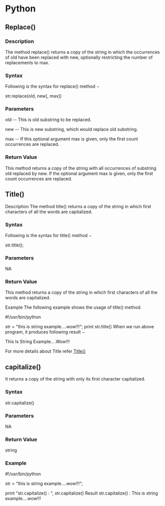# Python
## Replace()
### Description
The method replace() returns a copy of the string in which the occurrences of old have been replaced with new, optionally restricting the number of replacements to max.

### Syntax
Following is the syntax for replace() method −

str.replace(old, new[, max])
### Parameters
old -- This is old substring to be replaced.

new -- This is new substring, which would replace old substring.

max -- If this optional argument max is given, only the first count occurrences are replaced.

### Return Value
This method returns a copy of the string with all occurrences of substring old replaced by new. If the optional argument max is given, only the first count occurrences are replaced.

## Title()
Description
The method title() returns a copy of the string in which first characters of all the words are capitalized.

### Syntax
Following is the syntax for title() method −

str.title();
### Parameters
NA

### Return Value
This method returns a copy of the string in which first characters of all the words are capitalized.

Example
The following example shows the usage of title() method.

#!/usr/bin/python

str = "this is string example....wow!!!";
print str.title()
When we run above program, it produces following result −

This Is String Example....Wow!!!

For more details about Title refer [Title()](https://www.programiz.com/python-programming/methods/string/title)

## capitalize()
It returns a copy of the string with only its first character capitalized.

### Syntax
str.capitalize()
### Parameters
NA

### Return Value
string

### Example
#!/usr/bin/python

str = "this is string example....wow!!!";

print "str.capitalize() : ", str.capitalize()
Result
str.capitalize() :  This is string example....wow!!!
